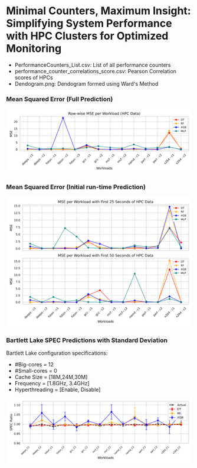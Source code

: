 # Minimal Counters, Maximum Insight: Simplifying System Performance with HPC Clusters for Optimized Monitoring

- PerformanceCounters_List.csv: List of all performance counters
- performance_counter_correlations_score.csv: Pearson Correlation scores of HPCs
- Dendogram.png: Dendogram formed using Ward's Method

### Mean Squared Error (Full Prediction)
![MSE Full](plots/mse_full_prediction.png)

### Mean Squared Error (Initial run-time Prediction)
![MSE Short](plots/mse_less_time.png)

### Bartlett Lake SPEC Predictions with Standard Deviation

Bartlett Lake configuration specifications:

- #Big-cores = 12
- #Small-cores = 0
- Cache Size = [18M,24M,30M]
- Frequency = [1.8GHz, 3.4GHz]
- Hyperthreading = [Enable, Disable]

![SPEC BartlettLake](plots/spec_bartlettlake_predictions.png)